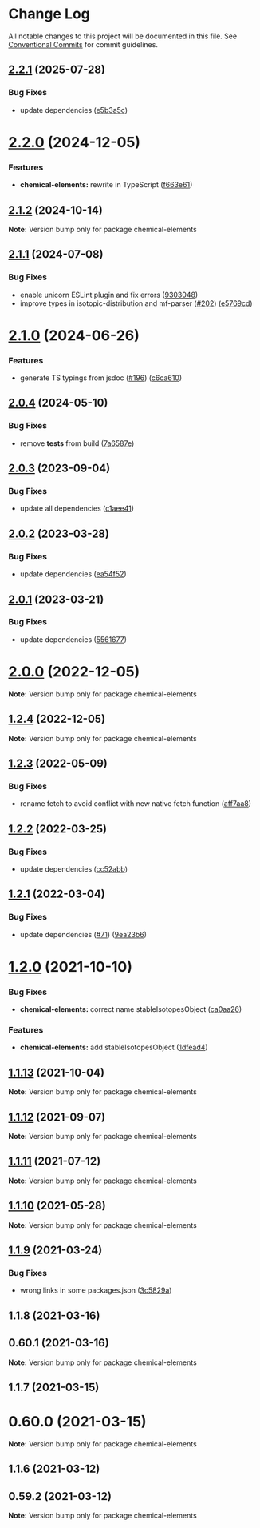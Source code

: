 # Change Log

All notable changes to this project will be documented in this file.
See [Conventional Commits](https://conventionalcommits.org) for commit guidelines.

## [2.2.1](https://github.com/cheminfo/mass-tools/compare/chemical-elements@2.2.0...chemical-elements@2.2.1) (2025-07-28)


### Bug Fixes

* update dependencies ([e5b3a5c](https://github.com/cheminfo/mass-tools/commit/e5b3a5cbee9d45293001258f3b438391343604ec))





# [2.2.0](https://github.com/cheminfo/mass-tools/compare/chemical-elements@2.1.2...chemical-elements@2.2.0) (2024-12-05)


### Features

* **chemical-elements:** rewrite in TypeScript ([f663e61](https://github.com/cheminfo/mass-tools/commit/f663e61c0b8c6d27360d95b182204cf64cbf70cb))





## [2.1.2](https://github.com/cheminfo/mass-tools/compare/chemical-elements@2.1.1...chemical-elements@2.1.2) (2024-10-14)

**Note:** Version bump only for package chemical-elements





## [2.1.1](https://github.com/cheminfo/mass-tools/compare/chemical-elements@2.1.0...chemical-elements@2.1.1) (2024-07-08)


### Bug Fixes

* enable unicorn ESLint plugin and fix errors ([9303048](https://github.com/cheminfo/mass-tools/commit/93030488bbbd5879dc4639a5d0c81c7664a927b8))
* improve types in isotopic-distribution and mf-parser ([#202](https://github.com/cheminfo/mass-tools/issues/202)) ([e5769cd](https://github.com/cheminfo/mass-tools/commit/e5769cd588adb69974abfa60f411bc2dc1887fa6))





# [2.1.0](https://github.com/cheminfo/mass-tools/compare/chemical-elements@2.0.4...chemical-elements@2.1.0) (2024-06-26)


### Features

* generate TS typings from jsdoc ([#196](https://github.com/cheminfo/mass-tools/issues/196)) ([c6ca610](https://github.com/cheminfo/mass-tools/commit/c6ca610976e04d851420f8b65d8220d39f64a83b))





## [2.0.4](https://github.com/cheminfo/mass-tools/compare/chemical-elements@2.0.3...chemical-elements@2.0.4) (2024-05-10)


### Bug Fixes

* remove __tests__ from build ([7a6587e](https://github.com/cheminfo/mass-tools/commit/7a6587e2024a4c15763d751ccbdaa65baa5351e2))





## [2.0.3](https://github.com/cheminfo/mass-tools/compare/chemical-elements@2.0.2...chemical-elements@2.0.3) (2023-09-04)


### Bug Fixes

* update all dependencies ([c1aee41](https://github.com/cheminfo/mass-tools/commit/c1aee417d98ee83caf88489dc60db7ee449c744e))





## [2.0.2](https://github.com/cheminfo/mass-tools/compare/chemical-elements@2.0.1...chemical-elements@2.0.2) (2023-03-28)


### Bug Fixes

* update dependencies ([ea54f52](https://github.com/cheminfo/mass-tools/commit/ea54f529fb5c4683937e1264e0bdc5e9b90d90af))





## [2.0.1](https://github.com/cheminfo/mass-tools/compare/chemical-elements@2.0.0...chemical-elements@2.0.1) (2023-03-21)


### Bug Fixes

* update dependencies ([5561677](https://github.com/cheminfo/mass-tools/commit/5561677a490ae59abe196279ce7c0e66f1537ffb))





# [2.0.0](https://github.com/cheminfo/mass-tools/compare/chemical-elements@1.2.4...chemical-elements@2.0.0) (2022-12-05)

**Note:** Version bump only for package chemical-elements

## [1.2.4](https://github.com/cheminfo/mass-tools/compare/chemical-elements@1.2.3...chemical-elements@1.2.4) (2022-12-05)

**Note:** Version bump only for package chemical-elements

## [1.2.3](https://github.com/cheminfo/mass-tools/compare/chemical-elements@1.2.2...chemical-elements@1.2.3) (2022-05-09)

### Bug Fixes

- rename fetch to avoid conflict with new native fetch function ([aff7aa8](https://github.com/cheminfo/mass-tools/commit/aff7aa859f81e3d10192566bc04f7a8bb90bdcf9))

## [1.2.2](https://github.com/cheminfo/mass-tools/compare/chemical-elements@1.2.1...chemical-elements@1.2.2) (2022-03-25)

### Bug Fixes

- update dependencies ([cc52abb](https://github.com/cheminfo/mass-tools/commit/cc52abb8cf7dd65920b190983b2458e141e425d8))

## [1.2.1](https://github.com/cheminfo/mass-tools/compare/chemical-elements@1.2.0...chemical-elements@1.2.1) (2022-03-04)

### Bug Fixes

- update dependencies ([#71](https://github.com/cheminfo/mass-tools/issues/71)) ([9ea23b6](https://github.com/cheminfo/mass-tools/commit/9ea23b6683d32489b26b0f9abda97dc69fffaca3))

# [1.2.0](https://github.com/cheminfo/mass-tools/compare/chemical-elements@1.1.13...chemical-elements@1.2.0) (2021-10-10)

### Bug Fixes

- **chemical-elements:** correct name stableIsotopesObject ([ca0aa26](https://github.com/cheminfo/mass-tools/commit/ca0aa26fb8dbb826ad0d2fc96ab9aed03db92757))

### Features

- **chemical-elements:** add stableIsotopesObject ([1dfead4](https://github.com/cheminfo/mass-tools/commit/1dfead4899b501adfc27e8f4a94e13c394b47402))

## [1.1.13](https://github.com/cheminfo/mass-tools/compare/chemical-elements@1.1.12...chemical-elements@1.1.13) (2021-10-04)

**Note:** Version bump only for package chemical-elements

## [1.1.12](https://github.com/cheminfo/mass-tools/compare/chemical-elements@1.1.11...chemical-elements@1.1.12) (2021-09-07)

**Note:** Version bump only for package chemical-elements

## [1.1.11](https://github.com/cheminfo/mass-tools/compare/chemical-elements@1.1.10...chemical-elements@1.1.11) (2021-07-12)

**Note:** Version bump only for package chemical-elements

## [1.1.10](https://github.com/cheminfo/mass-tools/compare/chemical-elements@1.1.9...chemical-elements@1.1.10) (2021-05-28)

**Note:** Version bump only for package chemical-elements

## [1.1.9](https://github.com/cheminfo/mass-tools/compare/chemical-elements@1.1.8...chemical-elements@1.1.9) (2021-03-24)

### Bug Fixes

- wrong links in some packages.json ([3c5829a](https://github.com/cheminfo/mass-tools/commit/3c5829a153dd198d56e7d54c065bf7e241ea0423))

## 1.1.8 (2021-03-16)

## 0.60.1 (2021-03-16)

**Note:** Version bump only for package chemical-elements

## 1.1.7 (2021-03-15)

# 0.60.0 (2021-03-15)

**Note:** Version bump only for package chemical-elements

## 1.1.6 (2021-03-12)

## 0.59.2 (2021-03-12)

**Note:** Version bump only for package chemical-elements
